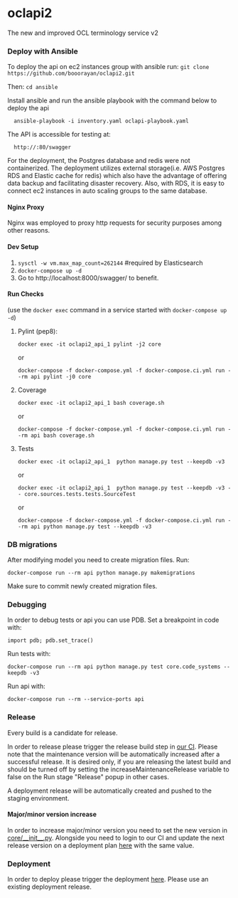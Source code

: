 # oclapi2

The new and improved OCL terminology service v2


### Deploy with Ansible

To deploy the api on ec2 instances group with ansible run:
     `git clone https://github.com/booorayan/oclapi2.git`
     
Then:
      `cd ansible`
      
Install ansible and run the ansible playbook with the command below to deploy the api

      ansible-playbook -i inventory.yaml oclapi-playbook.yaml

The API is accessible for testing at:

      http://:80/swagger
      
For the deployment, the Postgres database and redis were not containerized. The deployment utilizes external storage(i.e. AWS Postgres RDS and Elastic cache for redis) which also have the advantage of offering data backup and facilitating disaster recovery. Also, with RDS, it is easy to connect ec2 instances in auto scaling groups to the same database.

#### Nginx Proxy

Nginx was employed to proxy http requests for security purposes among other reasons.


#### Dev Setup
1. `sysctl -w vm.max_map_count=262144` #required by Elasticsearch
2. `docker-compose up -d`
3. Go to http://localhost:8000/swagger/ to benefit.

#### Run Checks
(use the `docker exec` command in a service started with `docker-compose up -d`)
1. Pylint (pep8):
   
   `docker exec -it oclapi2_api_1 pylint -j2 core` 

    or

   `docker-compose -f docker-compose.yml -f docker-compose.ci.yml run --rm api pylint -j0 core`
2. Coverage

   `docker exec -it oclapi2_api_1 bash coverage.sh`

   or

   `docker-compose -f docker-compose.yml -f docker-compose.ci.yml run --rm api bash coverage.sh`
3. Tests

    `docker exec -it oclapi2_api_1  python manage.py test --keepdb -v3` 

    or

    `docker exec -it oclapi2_api_1  python manage.py test --keepdb -v3 -- core.sources.tests.tests.SourceTest` 

    or

    `docker-compose -f docker-compose.yml -f docker-compose.ci.yml run --rm api python manage.py test --keepdb -v3`

### DB migrations
After modifying model you need to create migration files. Run:

`docker-compose run --rm api python manage.py makemigrations`

Make sure to commit newly created migration files.

### Debugging

In order to debug tests or api you can use PDB. Set a breakpoint in code with:

`import pdb; pdb.set_trace()`

Run tests with:

`docker-compose run --rm api python manage.py test core.code_systems --keepdb -v3`

Run api with:

`docker-compose run --rm --service-ports api`

### Release

Every build is a candidate for release.

In order to release please trigger the release build step in [our CI](https://ci.openmrs.org/browse/OCL-OCLAPI2/latest). Please note
that the maintenance version will be automatically increased after a successful release. It is desired only, if you are releasing the latest build and
should be turned off by setting the increaseMaintenanceRelease variable to false on the Run stage "Release" popup in other cases.

A deployment release will be automatically created and pushed to the staging environment.

#### Major/minor version increase

In order to increase major/minor version you need to set the new version in [core/\_\_init\_\_.py](core/__init__.py). Alongside you need to login to our CI and update the next release version on a deployment plan [here](https://ci.openmrs.org/deploy/config/configureDeploymentProjectVersioning.action?id=205619201) with the same value.

### Deployment

In order to deploy please trigger the deployment [here](https://ci.openmrs.org/deploy/viewDeploymentProjectEnvironments.action?id=205619201).
Please use an existing deployment release.
